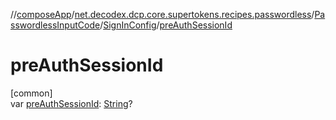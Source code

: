 //[composeApp](../../../../index.md)/[net.decodex.dcp.core.supertokens.recipes.passwordless](../../index.md)/[PasswordlessInputCode](../index.md)/[SignInConfig](index.md)/[preAuthSessionId](pre-auth-session-id.md)

# preAuthSessionId

[common]\
var [preAuthSessionId](pre-auth-session-id.md): [String](https://kotlinlang.org/api/latest/jvm/stdlib/kotlin/-string/index.html)?
